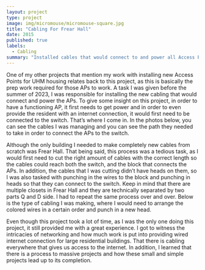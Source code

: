 ```yaml
---
layout: project
type: project
image: img/micromouse/micromouse-square.jpg
title: "Cabling For Frear Hall"
date: 2015
published: true
labels:
  - Cabling
summary: "Installed cables that would connect to and power all Access Points of Frear Hall"
---
```

  One of my other projects that mention my work with installing new Access Points for UHM housing relates back to this project, as this is basically the prep work required for those APs to work. A task I was given before the summer of 2023, I was responsible for installing the new cabling that would connect and power the APs. To give some insight on this project, in order to have a functioning AP, it first needs to get power and in order to even provide the resident with an internet connection, it would first need to be connected to the switch. That’s where I come in. In the photos below, you can see the cables I was managing and you can see the path they needed to take in order to connect the APs to the switch.

  Although the only building I needed to make completely new cables from scratch was Frear Hall. That being said, this process was a tedious task, as I would first need to cut the right amount of cables with the correct length so the cables could reach both the switch, and the block that connects the APs. In addition, the cables that I was cutting didn’t have heads on them, so I was also tasked with punching in the wires to the block and punching in heads so that they can connect to the switch. Keep in mind that there are multiple closets in Frear Hall and they are technically separated by two parts Q and D side. I had to repeat the same process over and over. Below is the type of cabling I was making, where I would need to arrange the colored wires in a certain order and punch in a new head.

  Even though this project took a lot of time, as I was the only one doing this project, it still provided me with a great experience. I got to witness the intricacies of networking and how much work is put into providing wired internet connection for large residential buildings. That there is cabling everywhere that gives us access to the internet. In addition, I learned that there is a process to massive projects and how these small and simple projects lead up to its completion.


